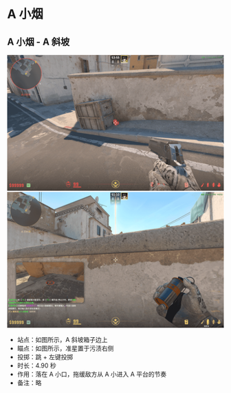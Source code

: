 # A 小烟

## A 小烟 - A 斜坡

![A 小烟 - A 斜坡 - 站位](../../../../images/炙热沙城/站位-A小烟-A斜坡.png)
![A 小烟 - A 斜坡 - 瞄点](../../../../images/炙热沙城/A小烟-A斜坡-瞄点.png)

- 站点：如图所示，A 斜坡箱子边上
- 瞄点：如图所示，准星置于污渍右侧
- 投掷：跳 + 左键投掷
- 时长：4.90 秒
- 作用：落在 A 小口，拖缓敌方从 A 小进入 A 平台的节奏
- 备注：略
